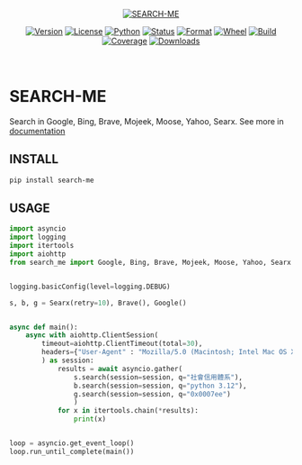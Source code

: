 <p align="center">
    <a href="https://bit.ly/search--me"><img src="https://bit.ly/sm-logo" alt="SEARCH-ME"></a>
</p>
<p align="center">
    <a href="https://pypi.org/project/search-me"><img src="https://img.shields.io/pypi/v/search-me.svg?style=flat-square&logo=appveyor" alt="Version"></a>
    <a href="https://pypi.org/project/search-me"><img src="https://img.shields.io/pypi/l/search-me.svg?style=flat-square&logo=appveyor&color=blueviolet" alt="License"></a>
    <a href="https://pypi.org/project/search-me"><img src="https://img.shields.io/pypi/pyversions/search-me.svg?style=flat-square&logo=appveyor" alt="Python"></a>
    <a href="https://pypi.org/project/search-me"><img src="https://img.shields.io/pypi/status/search-me.svg?style=flat-square&logo=appveyor" alt="Status"></a>
    <a href="https://pypi.org/project/search-me"><img src="https://img.shields.io/pypi/format/search-me.svg?style=flat-square&logo=appveyor&color=yellow" alt="Format"></a>
    <a href="https://pypi.org/project/search-me"><img src="https://img.shields.io/pypi/wheel/search-me.svg?style=flat-square&logo=appveyor&color=red" alt="Wheel"></a>
    <a href="https://pypi.org/project/search-me"><img src="https://img.shields.io/bitbucket/pipelines/deploy-me/search-me/master?style=flat-square&logo=appveyor" alt="Build"></a>
    <a href="https://pypi.org/project/search-me"><img src="https://bit.ly/sm-cov" alt="Coverage"></a>
    <a href="https://pepy.tech/project/search-me"><img src="https://static.pepy.tech/personalized-badge/search-me?period=total&units=international_system&left_color=grey&right_color=blue&left_text=Downloads" alt="Downloads"></a>
    <br><br><br>
</p>

# SEARCH-ME

Search in Google, Bing, Brave, Mojeek, Moose, Yahoo, Searx. See more in [documentation](https://deploy-me.bitbucket.io/search-me/index.html)

## INSTALL

```bash
pip install search-me
```

## USAGE

```python
import asyncio
import logging
import itertools
import aiohttp
from search_me import Google, Bing, Brave, Mojeek, Moose, Yahoo, Searx


logging.basicConfig(level=logging.DEBUG)

s, b, g = Searx(retry=10), Brave(), Google()


async def main():
    async with aiohttp.ClientSession(
        timeout=aiohttp.ClientTimeout(total=30),
        headers={"User-Agent" : "Mozilla/5.0 (Macintosh; Intel Mac OS X 10.14; rv:65.0) Gecko/20100101 Firefox/65.0"}
        ) as session:
            results = await asyncio.gather(
                s.search(session=session, q="社會信用體系"),
                b.search(session=session, q="python 3.12"),
                g.search(session=session, q="0x0007ee")
                )
            for x in itertools.chain(*results):
                print(x)


loop = asyncio.get_event_loop()
loop.run_until_complete(main())
```
